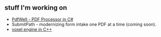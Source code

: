 ## stuff I'm working on
- [PdfWell - PDF Processor in C#](https://github.com/maguirekrist/PdfWell)
- SubmitPath - modernizing form intake one PDF at a time (coming soon).
- [voxel engine in C++](https://github.com/maguirekrist/voxel_enginevk)
<!--
**maguirekrist/maguirekrist** is a ✨ _special_ ✨ repository because its `README.md` (this file) appears on your GitHub profile.

Here are some ideas to get you started:

- 🔭 I’m currently working on ...
- 🌱 I’m currently learning ...
- 👯 I’m looking to collaborate on ...
- 🤔 I’m looking for help with ...
- 💬 Ask me about ...
- 📫 How to reach me: ...
- 😄 Pronouns: ...
- ⚡ Fun fact: ...
-->

